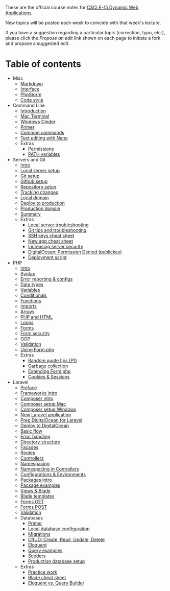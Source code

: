 These are the official course notes for [CSCI E-15 Dynamic Web Applications](https://dwa15.com).

New topics will be posted each week to coincide with that week's lecture.

If you have a suggestion regarding a particular topic (correction, typo, etc.), please click the *Propose an edit* link shown on each page to initiate a fork and propose a suggested edit.


# Table of contents
+ Misc
    + [Markdown](/misc/markdown.md)
    + [Interface](/misc/interface.md)
    + [PhpStorm](/misc/phpstorm.md)
    + [Code style](/misc/code-style.md)
+ Command Line
    + [Introduction](/command-line/intro.md)
    + [Mac Terminal](/command-line/mac-terminal.md)
    + [Windows Cmder](/command-line/windows-cmder.md)
    + [Primer](/command-line/primer.md)
    + [Common commands](/command-line/common-commands.md)
    + [Text editing with Nano](/command-line/nano.md)
    + Extras
        + [Permissions](/command-line/permissions.md)
        + [PATH variables](/command-line/path.md)
+ Servers and Git
    + [Intro](/servers-and-git/intro.md)
    + [Local server setup](/servers-and-git/local-server-setup.md)
    + [Git setup](/servers-and-git/git-setup.md)
    + [Github setup](/servers-and-git/github-setup.md)
    + [Repository setup](/servers-and-git/repository-setup.md)
    + [Tracking changes](/servers-and-git/tracking-changes.md)
    + [Local domain](/servers-and-git/local-domain.md)
    + [Deploy to production](/servers-and-git/deploy-to-production.md)
    + [Production domain](/servers-and-git/production-domain.md)
    + [Summary](/servers-and-git/summary.md)
    + Extras
        + [Local server troubleshooting](/servers-and-git/local-server-troubleshooting.md)
        + [Git tips and troubleshooting](/servers-and-git/git-tips-and-troubleshooting.md)
        + [SSH keys cheat sheet](/servers-and-git/ssh-keys-cheat-sheet.md)
        + [New app cheat sheet](/servers-and-git/new-app-cheat-sheet.md)
        + [Increasing server security](/servers-and-git/increasing-server-security.md)
        + [DigitalOcean: Permission Denied (publickey)](servers-and-git/permission-denied-public-key.md)
        + [Deployment script](servers-and-git/deployment-script.md)
+ PHP
    + [Intro](/php/intro.md)
    + [Syntax](/php/syntax.md)
    + [Error reporting & configs](/php/error-reporting-and-configs.md)
    + [Data types](/php/data-types.md)
    + [Variables](/php/variables.md)
    + [Conditionals](/php/conditionals.md)
    + [Functions](/php/functions.md)
    + [Imports](/php/imports.md)
    + [Arrays](/php/arrays.md)
    + [PHP and HTML](/php/php-and-html.md)
    + [Loops](/php/loops.md)
    + [Forms](/php/forms.md)
    + [Form security](/php/form-security.md)
    + [OOP](/php/oop.md)
    + [Validation](/php/validation.md)
    + [Using Form.php](/php/form.php-usage.md)
    + Extras
        + [Random quote tips (P1)](/php/random-quote-tips.md)
        + [Garbage collection](/php/garbage-collection.md)
        + [Extending Form.php](/php/form.php-extending.md)
        + [Cookies & Sessions](/php/cookies-and-sessions.md)
+ Laravel
    + [Preface](/laravel/preface.md)
    + [Frameworks intro](/laravel/frameworks-intro.md)
    + [Composer intro](/laravel/composer-intro.md)
    + [Composer setup Mac](/laravel/composer-mac.md)
    + [Composer setup Windows](/laravel/composer-windows.md)
    + [New Laravel application](/laravel/new-laravel-app.md)
    + [Prep DigitalOcean for Laravel](/laravel/prep-digital-ocean-for-laravel.md)
    + [Deploy to DigitalOcean](/laravel/deploy-to-digital-ocean.md)
    + [Basic flow](/laravel/basic-flow.md)
    + [Error handling](/laravel/error-handling.md)
    + [Directory structure](/laravel/directory-structure.md)
    + [Facades](/laravel/facades.md)
    + [Routes](/laravel/routes.md)
    + [Controllers](/laravel/controllers.md)
    + [Namespacing](/laravel/namespacing.md)
    + [Namespacing in Controllers](/laravel/namespacing-in-controllers.md)
    + [Configurations & Environments](/laravel/config-and-environments.md)
    + [Packages intro](/laravel/packages-intro.md)
    + [Package examples](/laravel/packages-examples.md)
    + [Views & Blade](/laravel/views-and-blade.md)
    + [Blade templates](/laravel/blade-templates.md)
    + [Forms GET](/laravel/forms-get.md)
    + [Forms POST](/laravel/forms-post.md)
    + [Validation](/laravel/validation.md)
    + Databases
        + [Primer](/laravel/db-primer.md)
        + [Local database configuration](/laravel/db-local-config.md)
        + [Migrations](/laravel/db-migrations.md)
        + [CRUD: Create, Read, Update, Delete](/laravel/db-crud.md)
        + [Eloquent](/laravel/db-eloquent.md)
        + [Query examples](/laravel/db-query-examples.md)
        + [Seeders](/laravel/db-seeders.md)
        + [Production database setup](/laravel/db-production.md)
    + Extras
        + [Practice work](/laravel/practice-work.md)
        + [Blade cheat sheet](/laravel/blade-cheat-sheet.md)
        + [Eloquent vs. Query Builder](/laravel/db-eloquent-vs-qb.md)